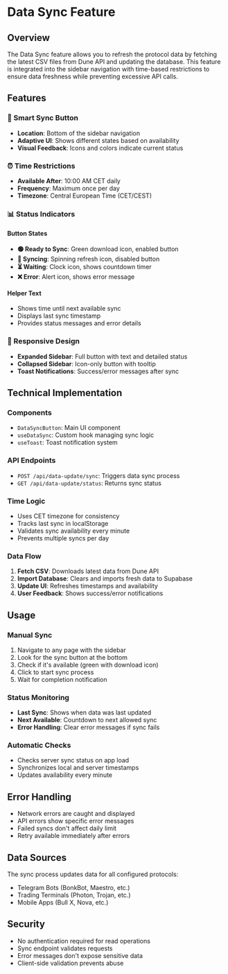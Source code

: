 # Data Sync Feature

## Overview
The Data Sync feature allows you to refresh the protocol data by fetching the latest CSV files from Dune API and updating the database. This feature is integrated into the sidebar navigation with time-based restrictions to ensure data freshness while preventing excessive API calls.

## Features

### 🔄 Smart Sync Button
- **Location**: Bottom of the sidebar navigation
- **Adaptive UI**: Shows different states based on availability
- **Visual Feedback**: Icons and colors indicate current status

### ⏰ Time Restrictions
- **Available After**: 10:00 AM CET daily
- **Frequency**: Maximum once per day
- **Timezone**: Central European Time (CET/CEST)

### 📊 Status Indicators

#### Button States
- **🟢 Ready to Sync**: Green download icon, enabled button
- **🔄 Syncing**: Spinning refresh icon, disabled button
- **⏳ Waiting**: Clock icon, shows countdown timer
- **❌ Error**: Alert icon, shows error message

#### Helper Text
- Shows time until next available sync
- Displays last sync timestamp
- Provides status messages and error details

### 📱 Responsive Design
- **Expanded Sidebar**: Full button with text and detailed status
- **Collapsed Sidebar**: Icon-only button with tooltip
- **Toast Notifications**: Success/error messages after sync

## Technical Implementation

### Components
- `DataSyncButton`: Main UI component
- `useDataSync`: Custom hook managing sync logic
- `useToast`: Toast notification system

### API Endpoints
- `POST /api/data-update/sync`: Triggers data sync process
- `GET /api/data-update/status`: Returns sync status

### Time Logic
- Uses CET timezone for consistency
- Tracks last sync in localStorage
- Validates sync availability every minute
- Prevents multiple syncs per day

### Data Flow
1. **Fetch CSV**: Downloads latest data from Dune API
2. **Import Database**: Clears and imports fresh data to Supabase
3. **Update UI**: Refreshes timestamps and availability
4. **User Feedback**: Shows success/error notifications

## Usage

### Manual Sync
1. Navigate to any page with the sidebar
2. Look for the sync button at the bottom
3. Check if it's available (green with download icon)
4. Click to start sync process
5. Wait for completion notification

### Status Monitoring
- **Last Sync**: Shows when data was last updated
- **Next Available**: Countdown to next allowed sync
- **Error Handling**: Clear error messages if sync fails

### Automatic Checks
- Checks server sync status on app load
- Synchronizes local and server timestamps
- Updates availability every minute

## Error Handling
- Network errors are caught and displayed
- API errors show specific error messages
- Failed syncs don't affect daily limit
- Retry available immediately after errors

## Data Sources
The sync process updates data for all configured protocols:
- Telegram Bots (BonkBot, Maestro, etc.)
- Trading Terminals (Photon, Trojan, etc.)
- Mobile Apps (Bull X, Nova, etc.)

## Security
- No authentication required for read operations
- Sync endpoint validates requests
- Error messages don't expose sensitive data
- Client-side validation prevents abuse